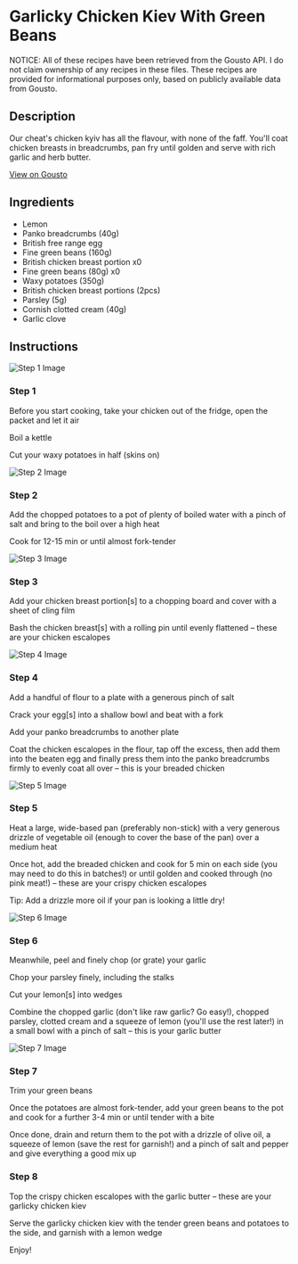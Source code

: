 # Garlicky Chicken Kiev With Green Beans

NOTICE: All of these recipes have been retrieved from the Gousto API. I do not claim ownership of any recipes in these files. These recipes are provided for informational purposes only, based on publicly available data from Gousto.

## Description

Our cheat's chicken kyiv has all the flavour, with none of the faff. You'll coat chicken breasts in breadcrumbs, pan fry until golden and serve with rich garlic and herb butter. 

[View on Gousto](https://www.gousto.co.uk/recipes/cookbook/garlicky-chicken-kiev-with-green-beans)

## Ingredients

- Lemon
- Panko breadcrumbs (40g)
- British free range egg
- Fine green beans (160g)
- British chicken breast portion x0
- Fine green beans (80g) x0
- Waxy potatoes (350g)
- British chicken breast portions (2pcs)
- Parsley (5g)
- Cornish clotted cream (40g)
- Garlic clove

## Instructions

![Step 1 Image](https://production-media.gousto.co.uk/cms/recipe-step-image/step-1-1588078698265-x200.jpg)

### Step 1

Before you start cooking, take your chicken out of the fridge, open the packet and let it air

Boil a kettle

Cut your waxy potatoes in half (skins on)

![Step 2 Image](https://production-media.gousto.co.uk/cms/recipe-step-image/step-2-1588078136166-x200.jpg)

### Step 2

Add the chopped potatoes to a pot of plenty of boiled water with a pinch of salt and bring to the boil over a high heat

Cook for 12-15 min or until almost fork-tender

![Step 3 Image](https://production-media.gousto.co.uk/cms/recipe-step-image/1773.-step-3-x200.jpg)

### Step 3

Add your chicken breast portion[s] to a chopping board and cover with a sheet of cling film

Bash the chicken breast[s] with a rolling pin until evenly flattened – these are your chicken escalopes

![Step 4 Image](https://production-media.gousto.co.uk/cms/recipe-step-image/1773.-step-4-x200.jpg)

### Step 4

Add a handful of flour to a plate with a generous pinch of salt

Crack your egg[s] into a shallow bowl and beat with a fork

Add your panko breadcrumbs to another plate

Coat the chicken escalopes in the flour, tap off the excess, then add them into the beaten egg and finally press them into the panko breadcrumbs firmly to evenly coat all over – this is your breaded chicken

![Step 5 Image](https://production-media.gousto.co.uk/cms/recipe-step-image/1773.-step-5-x200.jpg)

### Step 5

Heat a large, wide-based pan (preferably non-stick) with a very generous drizzle of vegetable oil (enough to cover the base of the pan) over a medium heat

Once hot, add the breaded chicken and cook for 5 min on each side (you may need to do this in batches!) or until golden and cooked through (no pink meat!) – these are your crispy chicken escalopes

Tip: Add a drizzle more oil if your pan is looking a little dry!

![Step 6 Image](https://production-media.gousto.co.uk/cms/recipe-step-image/1773.-step-6-x200.jpg)

### Step 6

Meanwhile, peel and finely chop (or grate) your garlic

Chop your parsley finely, including the stalks

Cut your lemon[s] into wedges

Combine the chopped garlic (don't like raw garlic? Go easy!), chopped parsley, clotted cream and a squeeze of lemon (you'll use the rest later!) in a small bowl with a pinch of salt – this is your garlic butter

![Step 7 Image](https://production-media.gousto.co.uk/cms/recipe-step-image/1773.-step-7-x200.jpg)

### Step 7

Trim your green beans

Once the potatoes are almost fork-tender, add your green beans to the pot and cook for a further 3-4 min or until tender with a bite

Once done, drain and return them to the pot with a drizzle of olive oil, a squeeze of lemon (save the rest for garnish!) and a pinch of salt and pepper and give everything a good mix up

### Step 8

Top the crispy chicken escalopes with the garlic butter – these are your garlicky chicken kiev

Serve the garlicky chicken kiev with the tender green beans and potatoes to the side, and garnish with a lemon wedge

Enjoy!

